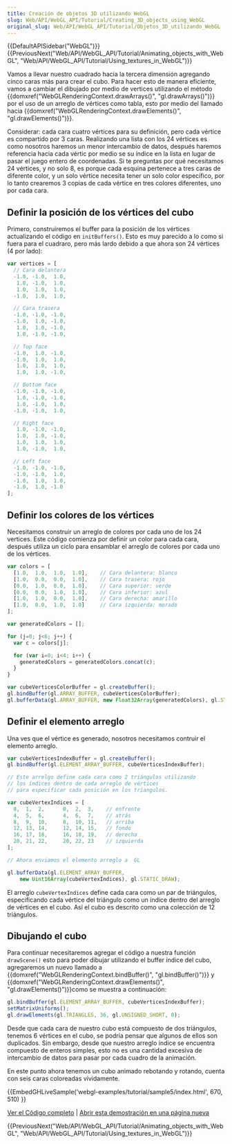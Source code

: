 ```yaml
---
title: Creación de objetos 3D utilizando WebGL
slug: Web/API/WebGL_API/Tutorial/Creating_3D_objects_using_WebGL
original_slug: Web/API/WebGL_API/Tutorial/Objetos_3D_utilizando_WebGL
---
```


{{DefaultAPISidebar("WebGL")}} {{PreviousNext("Web/API/WebGL_API/Tutorial/Animating_objects_with_WebGL", "Web/API/WebGL_API/Tutorial/Using_textures_in_WebGL")}}

Vamos a llevar nuestro cuadrado hacia la tercera dimensión agregando cinco caras más para crear el cubo. Para hacer esto de manera eficiente, vamos a cambiar el dibujado por medio de vertices utilizando el método {{domxref("WebGLRenderingContext.drawArrays()", "gl.drawArrays()")}} por el uso de un arreglo de vértices como tabla, esto por medio del llamado hacia {{domxref("WebGLRenderingContext.drawElements()", "gl.drawElements()")}}.

Considerar: cada cara cuatro vértices para su definición, pero cada vértice es compartido por 3 caras. Realizando una lista con los 24 vértices es como nosotros haremos un menor intercambio de datos, después haremos referencia hacia cada vértic por medio se su índice en la lista en lugar de pasar el juego entero de coordenadas. Si te preguntas por qué necesitamos 24 vértices, y no solo 8, es porque cada esquina pertenece a tres caras de diferente color, y un solo vértice necesita tener un solo color específico, por lo tanto crearemos 3 copias de cada vértice en tres colores diferentes, uno por cada cara.

## Definir la posición de los vértices del cubo

Primero, construiremos el buffer para la posición de los vértices actualizando el código en `initBuffers()`. Esto es muy parecido a lo como si fuera para el cuadraro, pero más lardo debido a que ahora son 24 vértices (4 por lado):

```js
var vertices = [
  // Cara delantera
  -1.0, -1.0,  1.0,
   1.0, -1.0,  1.0,
   1.0,  1.0,  1.0,
  -1.0,  1.0,  1.0,

  // Cara trasera
  -1.0, -1.0, -1.0,
  -1.0,  1.0, -1.0,
   1.0,  1.0, -1.0,
   1.0, -1.0, -1.0,

  // Top face
  -1.0,  1.0, -1.0,
  -1.0,  1.0,  1.0,
   1.0,  1.0,  1.0,
   1.0,  1.0, -1.0,

  // Bottom face
  -1.0, -1.0, -1.0,
   1.0, -1.0, -1.0,
   1.0, -1.0,  1.0,
  -1.0, -1.0,  1.0,

  // Right face
   1.0, -1.0, -1.0,
   1.0,  1.0, -1.0,
   1.0,  1.0,  1.0,
   1.0, -1.0,  1.0,

  // Left face
  -1.0, -1.0, -1.0,
  -1.0, -1.0,  1.0,
  -1.0,  1.0,  1.0,
  -1.0,  1.0, -1.0
];
```

## Definir los colores de los vértices

Necesitamos construir un arreglo de colores por cada uno de los 24 vertices. Este código comienza por definir un color para cada cara, después utiliza un ciclo para ensamblar el arreglo de colores por cada uno de los vértices.

```js
var colors = [
  [1.0,  1.0,  1.0,  1.0],    // Cara delantera: blanco
  [1.0,  0.0,  0.0,  1.0],    // Cara trasera: rojo
  [0.0,  1.0,  0.0,  1.0],    // Cara superior: verde
  [0.0,  0.0,  1.0,  1.0],    // Cara inferior: azul
  [1.0,  1.0,  0.0,  1.0],    // Cara derecha: amarillo
  [1.0,  0.0,  1.0,  1.0]     // Cara izquierda: morado
];

var generatedColors = [];

for (j=0; j<6; j++) {
  var c = colors[j];

  for (var i=0; i<4; i++) {
    generatedColors = generatedColors.concat(c);
  }
}

var cubeVerticesColorBuffer = gl.createBuffer();
gl.bindBuffer(gl.ARRAY_BUFFER, cubeVerticesColorBuffer);
gl.bufferData(gl.ARRAY_BUFFER, new Float32Array(generatedColors), gl.STATIC_DRAW);
```

## Definir el elemento arreglo

Una ves que el vértice es generado, nosotros necesitamos contruir el elemento arreglo.

```js
var cubeVerticesIndexBuffer = gl.createBuffer();
gl.bindBuffer(gl.ELEMENT_ARRAY_BUFFER, cubeVerticesIndexBuffer);

// Este arrelgo define cada cara como 2 triángulos utilizando
// los índices dentro de cada arreglo de vértices
// para especificar cada posición en los tríangulos.

var cubeVertexIndices = [
  0,  1,  2,      0,  2,  3,    // enfrente
  4,  5,  6,      4,  6,  7,    // atrás
  8,  9,  10,     8,  10, 11,   // arriba
  12, 13, 14,     12, 14, 15,   // fondo
  16, 17, 18,     16, 18, 19,   // derecha
  20, 21, 22,     20, 22, 23    // izquierda
];

// Ahora enviamos el elemento arreglo a  GL

gl.bufferData(gl.ELEMENT_ARRAY_BUFFER,
    new Uint16Array(cubeVertexIndices), gl.STATIC_DRAW);
```

El arreglo `cubeVertexIndices` define cada cara como un par de triángulos, especificando cada vértice del triángulo como un índice dentro del arreglo de vértices en el cubo. Así el cubo es descrito como una colección de 12 triángulos.

## Dibujando el cubo

Para continuar necesitaremos agregar el código a nuestra función `drawScene()` esto para poder dibujar utilizando el buffer índice del cubo, agregaremos un nuevo llamado a {{domxref("WebGLRenderingContext.bindBuffer()", "gl.bindBuffer()")}} y {{domxref("WebGLRenderingContext.drawElements()", "gl.drawElements()")}}como se muestra a continuación:

```js
gl.bindBuffer(gl.ELEMENT_ARRAY_BUFFER, cubeVerticesIndexBuffer);
setMatrixUniforms();
gl.drawElements(gl.TRIANGLES, 36, gl.UNSIGNED_SHORT, 0);
```

Desde que cada cara de nuestro cubo está compuesto de dos triángulos, tenemos 6 vértices en el cubo, se podría pensar que algunos de ellos son duplicados. Sin embargo, desde que nuestro arreglo índice se encuentra compuesto de enteros simples, esto no es una cantidad excesiva de intercambio de datos para pasar por cada cuadro de la animación.

En este punto ahora tenemos un cubo animado rebotando y rotando, cuenta con seis caras coloreadas vívidamente.

{{EmbedGHLiveSample('webgl-examples/tutorial/sample5/index.html', 670, 510) }}

[Ver el Código completo](https://github.com/mdn/webgl-examples/tree/gh-pages/tutorial/sample5) | [Abrir esta demostración en una página nueva](http://mdn.github.io/webgl-examples/tutorial/sample5/)

{{PreviousNext("Web/API/WebGL_API/Tutorial/Animating_objects_with_WebGL", "Web/API/WebGL_API/Tutorial/Using_textures_in_WebGL")}}

